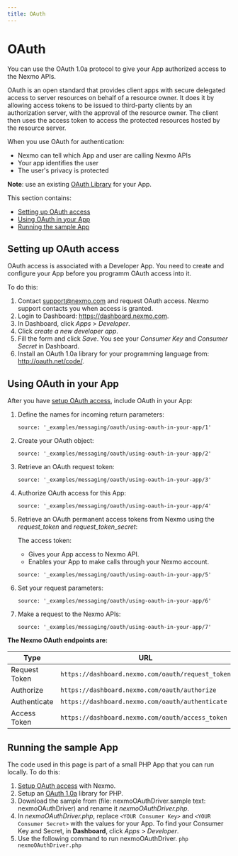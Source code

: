 ```yaml
---
title: OAuth
---
```


# OAuth

You can use the  OAuth 1.0a protocol to give your App authorized access to the Nexmo APIs.

OAuth is an open standard that provides client apps with secure delegated access to server resources on behalf of a resource owner. It does it by allowing access tokens to be issued to third-party clients by an authorization server, with the approval of the resource owner. The client then uses the access token to access the protected resources hosted by the resource server.

When you use OAuth for authentication:

* Nexmo can tell which App and user are calling Nexmo APIs
* Your app identifies the user
* The user's privacy is protected

**Note**: use an existing [OAuth Library](http://oauth.net/code/) for your App.

This section contains:

* [Setting up OAuth access](#setting-up-oauth-access)
* [Using OAuth in your App](#using-oauth-in-your-app)
* [Running the sample App](#running-the-sample-app)

## Setting up OAuth access

OAuth access is associated with a Developer App. You need to create and configure your App before you programm OAuth access into it.

To do this:

1. Contact <support@nexmo.com> and request OAuth access. Nexmo support contacts you when access is granted.
3. Login to Dashboard: <https://dashboard.nexmo.com>.
4. In Dashboard, click *Apps* > *Developer*.
5. Click *create a new developer app*.
6. Fill the form and click *Save*. You see your *Consumer Key* and *Consumer Secret* in Dashboard.
7. Install an OAuth 1.0a library for your programming language from: <http://oauth.net/code/>.

## Using OAuth in your App

After you have [setup OAuth access](#setup), include OAuth in your App:

1. Define the names for incoming return parameters:

    ```tabbed_examples
    source: '_examples/messaging/oauth/using-oauth-in-your-app/1'
    ```

2. Create your OAuth object:

    ```tabbed_examples
    source: '_examples/messaging/oauth/using-oauth-in-your-app/2'
    ```

3. Retrieve an OAuth request token:

    ```tabbed_examples
    source: '_examples/messaging/oauth/using-oauth-in-your-app/3'
    ```

4. Authorize OAuth access for this App:

    ```tabbed_examples
    source: '_examples/messaging/oauth/using-oauth-in-your-app/4'
    ```

5. Retrieve an OAuth permanent access tokens from Nexmo using the *request_token* and *request_token_secret*:

    The access token:
    * Gives your App access to Nexmo API.
    * Enables your App to make calls through your Nexmo account.

    ```tabbed_examples
    source: '_examples/messaging/oauth/using-oauth-in-your-app/5'
    ```

6. Set your request parameters:

    ```tabbed_examples
    source: '_examples/messaging/oauth/using-oauth-in-your-app/6'
    ```

6. Make a request to the Nexmo APIs:

    ```tabbed_examples
    source: '_examples/messaging/oauth/using-oauth-in-your-app/7'
    ```

**The Nexmo OAuth endpoints are:**

Type | URL
-- | --
Request Token | `https://dashboard.nexmo.com/oauth/request_token`
Authorize | `https://dashboard.nexmo.com/oauth/authorize`
Authenticate | `https://dashboard.nexmo.com/oauth/authenticate`
Access Token | `https://dashboard.nexmo.com/oauth/access_token`

## Running the sample App

The code used in this page is part of a small PHP App that you can run locally. To do this:

1. [Setup OAuth access](#setting-up-oauth-access) with Nexmo.
2. Setup an [OAuth 1.0a](http://oauth.net/code) library for PHP.
2. Download the sample from (file: nexmoOAuthDriver.sample text: nexmoOAuthDriver) and rename it *nexmoOAuthDriver.php*.
3. In *nexmoOAuthDriver.php*, replace `<YOUR Consumer Key>` and `<YOUR Consumer Secret>` with the values for your App.
  To find your Consumer Key and Secret, in **Dashboard**, click *Apps* > *Developer*.
3. Use the following command to run nexmoOAuthDriver.
	``php nexmoOAuthDriver.php``
